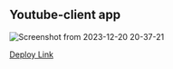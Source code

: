 ## Youtube-client app

![Screenshot from 2023-12-20 20-37-21](https://github.com/Kornull/Youtube-App/assets/96052707/488d1ef2-0bc5-4535-916e-168415bda53e)


[Deploy Link](https://kornull-angular.netlify.app)
